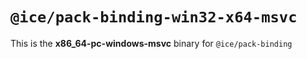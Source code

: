 # `@ice/pack-binding-win32-x64-msvc`

This is the **x86_64-pc-windows-msvc** binary for `@ice/pack-binding`
